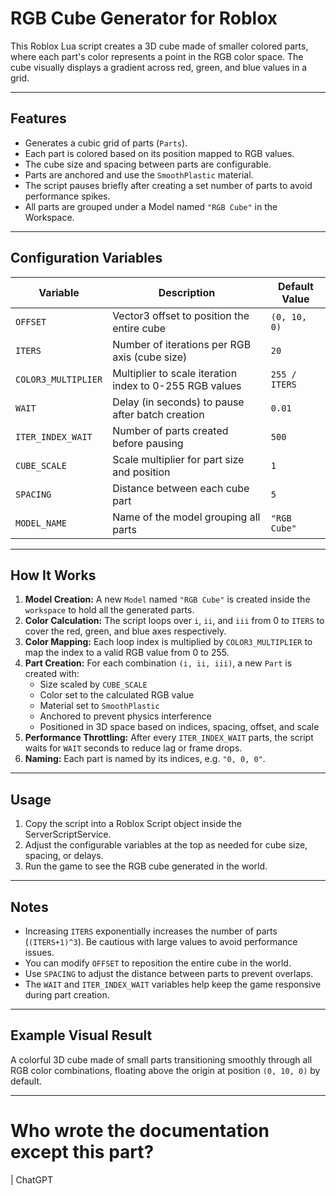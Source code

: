 # RGB Cube Generator for Roblox

This Roblox Lua script creates a 3D cube made of smaller colored parts, where each part's color represents a point in the RGB color space. The cube visually displays a gradient across red, green, and blue values in a grid.

---

## Features

- Generates a cubic grid of parts (`Parts`).
- Each part is colored based on its position mapped to RGB values.
- The cube size and spacing between parts are configurable.
- Parts are anchored and use the `SmoothPlastic` material.
- The script pauses briefly after creating a set number of parts to avoid performance spikes.
- All parts are grouped under a Model named `"RGB Cube"` in the Workspace.

---

## Configuration Variables

| Variable           | Description                                   | Default Value   |
|--------------------|-----------------------------------------------|-----------------|
| `OFFSET`           | Vector3 offset to position the entire cube    | `(0, 10, 0)`    |
| `ITERS`            | Number of iterations per RGB axis (cube size) | `20`            |
| `COLOR3_MULTIPLIER`| Multiplier to scale iteration index to 0-255 RGB values | `255 / ITERS` |
| `WAIT`             | Delay (in seconds) to pause after batch creation | `0.01`       |
| `ITER_INDEX_WAIT`  | Number of parts created before pausing        | `500`           |
| `CUBE_SCALE`       | Scale multiplier for part size and position   | `1`             |
| `SPACING`          | Distance between each cube part                | `5`             |
| `MODEL_NAME`       | Name of the model grouping all parts           | `"RGB Cube"`    |

---

## How It Works

1. **Model Creation:** A new `Model` named `"RGB Cube"` is created inside the `workspace` to hold all the generated parts.
2. **Color Calculation:** The script loops over `i`, `ii`, and `iii` from 0 to `ITERS` to cover the red, green, and blue axes respectively.
3. **Color Mapping:** Each loop index is multiplied by `COLOR3_MULTIPLIER` to map the index to a valid RGB value from 0 to 255.
4. **Part Creation:** For each combination `(i, ii, iii)`, a new `Part` is created with:
   - Size scaled by `CUBE_SCALE`
   - Color set to the calculated RGB value
   - Material set to `SmoothPlastic`
   - Anchored to prevent physics interference
   - Positioned in 3D space based on indices, spacing, offset, and scale
5. **Performance Throttling:** After every `ITER_INDEX_WAIT` parts, the script waits for `WAIT` seconds to reduce lag or frame drops.
6. **Naming:** Each part is named by its indices, e.g. `"0, 0, 0"`.

---

## Usage

1. Copy the script into a Roblox Script object inside the ServerScriptService.
2. Adjust the configurable variables at the top as needed for cube size, spacing, or delays.
3. Run the game to see the RGB cube generated in the world.

---

## Notes

- Increasing `ITERS` exponentially increases the number of parts (`(ITERS+1)^3`). Be cautious with large values to avoid performance issues.
- You can modify `OFFSET` to reposition the entire cube in the world.
- Use `SPACING` to adjust the distance between parts to prevent overlaps.
- The `WAIT` and `ITER_INDEX_WAIT` variables help keep the game responsive during part creation.

---

## Example Visual Result

A colorful 3D cube made of small parts transitioning smoothly through all RGB color combinations, floating above the origin at position `(0, 10, 0)` by default.

---

# Who wrote the documentation except this part?
| ChatGPT
